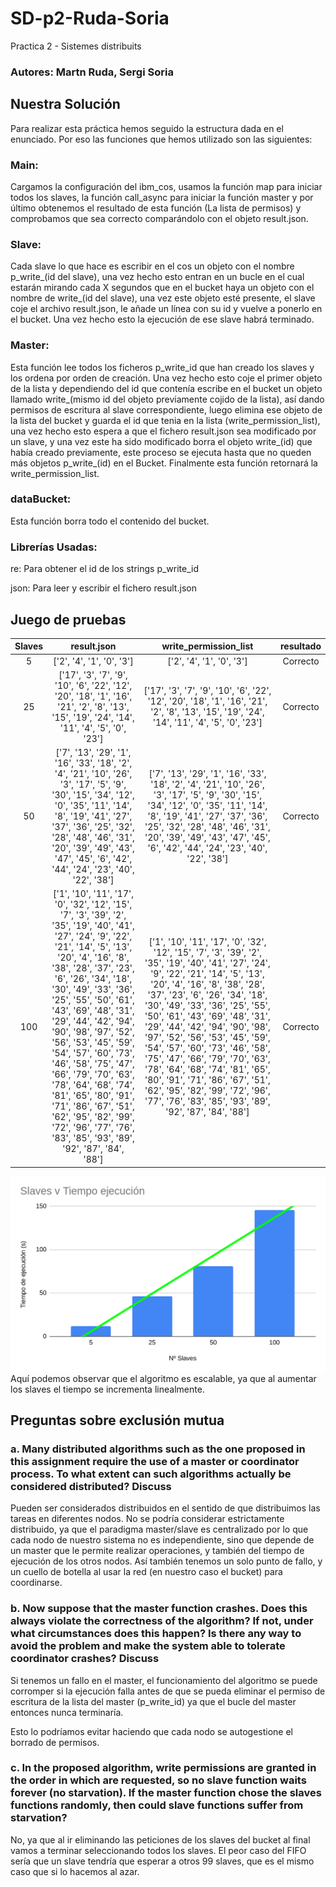 # SD-p2-Ruda-Soria
Practica 2 - Sistemes distribuits

### Autores: Martn Ruda, Sergi Soria

## Nuestra Solución
Para realizar esta práctica hemos seguido la estructura dada en el enunciado. Por eso las funciones que hemos utilizado son las siguientes: 

### Main:
Cargamos la configuración del ibm_cos, usamos la función map para iniciar todos los slaves, la función call_async para iniciar la función master y por último obtenemos el resultado de esta función (La lista de permisos) y comprobamos que sea correcto comparándolo con el objeto result.json.

### Slave:
Cada slave lo que hace es escribir en el cos un objeto con el nombre p_write_(id del slave), una vez hecho esto entran en un bucle en el cual estarán mirando cada X segundos que en el bucket haya un objeto con el nombre de write_(id del slave), una vez este objeto esté presente, el slave coje el archivo result.json, le añade un línea con su id y vuelve a ponerlo en el bucket.
Una vez hecho esto la ejecución de ese slave habrá terminado.

### Master:
Esta función lee todos los ficheros p_write_id que han creado los slaves y los ordena por orden de creación. Una vez hecho esto coje el primer objeto de la lista y dependiendo del id que contenía escribe en el bucket un objeto llamado write_(mismo id del objeto previamente cojido de la lista), así dando permisos de escritura al slave correspondiente, luego elimina ese objeto de la lista del bucket y guarda el id que tenia en la lista (write_permission_list), una vez hecho esto espera a que el fichero result.json sea modificado por un slave, y una vez este ha sido modificado borra el objeto write_(id) que había creado previamente, este proceso se ejecuta hasta que no queden más objetos p_write_(id) en el Bucket. Finalmente esta función retornará la write_permission_list.

###  dataBucket:
Esta función borra todo el contenido del bucket.
### Librerías Usadas:
re: Para obtener el id de los strings p_write_id

json: Para leer y escribir el fichero result.json

## Juego de pruebas
| Slaves | result.json  | write_permission_list  | resultado
| :-:    | :-----------------------: | :-----------------------: | :---------:
| 5      | ['2', '4', '1', '0', '3'] | ['2', '4', '1', '0', '3'] | Correcto
| 25     | ['17', '3', '7', '9', '10', '6', '22', '12', '20', '18', '1', '16', '21', '2', '8', '13', '15', '19', '24', '14', '11', '4', '5', '0', '23'] | ['17', '3', '7', '9', '10', '6', '22', '12', '20', '18', '1', '16', '21', '2', '8', '13', '15', '19', '24', '14', '11', '4', '5', '0', '23'] | Correcto
| 50     | ['7', '13', '29', '1', '16', '33', '18', '2', '4', '21', '10', '26', '3', '17', '5', '9', '30', '15', '34', '12', '0', '35', '11', '14', '8', '19', '41', '27', '37', '36', '25', '32', '28', '48', '46', '31', '20', '39', '49', '43', '47', '45', '6', '42', '44', '24', '23', '40', '22', '38'] | ['7', '13', '29', '1', '16', '33', '18', '2', '4', '21', '10', '26', '3', '17', '5', '9', '30', '15', '34', '12', '0', '35', '11', '14', '8', '19', '41', '27', '37', '36', '25', '32', '28', '48', '46', '31', '20', '39', '49', '43', '47', '45', '6', '42', '44', '24', '23', '40', '22', '38'] | Correcto
| 100      | ['1', '10', '11', '17', '0', '32', '12', '15', '7', '3', '39', '2', '35', '19', '40', '41', '27', '24', '9', '22', '21', '14', '5', '13', '20', '4', '16', '8', '38', '28', '37', '23', '6', '26', '34', '18', '30', '49', '33', '36', '25', '55', '50', '61', '43', '69', '48', '31', '29', '44', '42', '94', '90', '98', '97', '52', '56', '53', '45', '59', '54', '57', '60', '73', '46', '58', '75', '47', '66', '79', '70', '63', '78', '64', '68', '74', '81', '65', '80', '91', '71', '86', '67', '51', '62', '95', '82', '99', '72', '96', '77', '76', '83', '85', '93', '89', '92', '87', '84', '88'] | ['1', '10', '11', '17', '0', '32', '12', '15', '7', '3', '39', '2', '35', '19', '40', '41', '27', '24', '9', '22', '21', '14', '5', '13', '20', '4', '16', '8', '38', '28', '37', '23', '6', '26', '34', '18', '30', '49', '33', '36', '25', '55', '50', '61', '43', '69', '48', '31', '29', '44', '42', '94', '90', '98', '97', '52', '56', '53', '45', '59', '54', '57', '60', '73', '46', '58', '75', '47', '66', '79', '70', '63', '78', '64', '68', '74', '81', '65', '80', '91', '71', '86', '67', '51', '62', '95', '82', '99', '72', '96', '77', '76', '83', '85', '93', '89', '92', '87', '84', '88'] | Correcto

![Slaves-tiempo](slaves-tiempo.png)
Aquí podemos observar que el algoritmo es escalable, ya que al aumentar los slaves el tiempo se incrementa linealmente.


## Preguntas sobre exclusión mutua
### a. Many distributed algorithms such as the one proposed in this assignment require the use of a master or coordinator process. To what extent can such algorithms actually be considered distributed? Discuss 

Pueden ser considerados distribuidos en el sentido de que distribuimos las tareas en diferentes nodos. No se podría considerar estrictamente distribuido, ya que el paradigma master/slave es centralizado por lo que cada nodo de nuestro sistema no es independiente, sino que depende de un master que le permite realizar operaciones, y también del tiempo de ejecución de los otros nodos. Así también tenemos un solo punto de fallo, y un cuello de botella al usar la red (en nuestro caso el bucket) para coordinarse.

### b. Now suppose that the master function crashes. Does this always violate the correctness of the algorithm? If not, under what circumstances does this happen? Is there any way to avoid the problem and make the system able to tolerate coordinator crashes? Discuss 

Si tenemos un fallo en el master, el funcionamiento del algoritmo se puede corromper si la ejecución falla antes de que se pueda eliminar el permiso de escritura de la lista del master (p_write_id) ya que el bucle del master entonces nunca terminaría. 

Esto lo podríamos evitar haciendo que cada nodo se autogestione el borrado de permisos.

### c. In the proposed algorithm, write permissions are granted in the order in which are requested, so no slave function waits forever (no starvation). If the master function chose the slaves functions randomly, then could slave functions suffer from starvation?

No, ya que al ir eliminando las peticiones de los slaves del bucket al final vamos a terminar seleccionando todos los slaves. El peor caso del FIFO sería que un slave tendría que esperar a otros 99 slaves, que es el mismo caso que si lo hacemos al azar.
